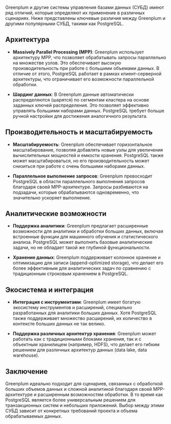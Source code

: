 Greenplum и другие системы управления базами данных (СУБД) имеют ряд отличий, которые определяют их применение в различных сценариях. Ниже представлены ключевые различия между Greenplum и другими популярными СУБД, такими как PostgreSQL.

## Архитектура

- **Massively Parallel Processing (MPP)**: Greenplum использует архитектуру MPP, что позволяет обрабатывать запросы параллельно на множестве узлов. Это обеспечивает высокую производительность при работе с большими объемами данных. В отличие от этого, PostgreSQL работает в рамках клиент-серверной архитектуры, что ограничивает его возможности параллельной обработки.

- **Шардинг данных**: В Greenplum данные автоматически распределяются (шарятся) по сегментам кластера на основе заданных ключей распределения. Это позволяет эффективно управлять большими наборами данных. PostgreSQL требует больше ручной настройки для достижения аналогичного результата.

## Производительность и масштабируемость

- **Масштабируемость**: Greenplum обеспечивает горизонтальное масштабирование, позволяя добавлять новые узлы для увеличения вычислительных мощностей и емкости хранения. PostgreSQL также может масштабироваться, но его производительность может снизиться при работе с очень большими наборами данных.

- **Параллельное выполнение запросов**: Greenplum превосходит PostgreSQL в области параллельного выполнения запросов благодаря своей MPP-архитектуре. Запросы разбиваются на подзадачи, которые обрабатываются одновременно, что значительно ускоряет выполнение.

## Аналитические возможности

- **Поддержка аналитики**: Greenplum предлагает расширенные возможности для аналитики и обработки больших данных, включая встроенные функции для машинного обучения и статистического анализа. PostgreSQL может выполнять базовые аналитические задачи, но не обладает такой же глубиной функциональности.

- **Хранение данных**: Greenplum поддерживает колонное хранение и оптимизацию для записи (append-optimized storage), что делает его более эффективным для аналитических задач по сравнению с традиционным строковым хранением в PostgreSQL.

## Экосистема и интеграция

- **Интеграция с инструментами**: Greenplum имеет богатую экосистему инструментов и расширений, специально разработанных для аналитики больших данных. Хотя PostgreSQL также поддерживает множество расширений, их количество в контексте больших данных не так велико.

- **Поддержка различных архитектур хранения**: Greenplum может работать как с традиционными блоками хранения, так и с объектным хранилищем (например, HDFS), что делает его гибким решением для различных архитектур данных (data lake, data warehouse).

## Заключение

Greenplum идеально подходит для сценариев, связанных с обработкой больших объемов данных и сложной аналитикой благодаря своей MPP-архитектуре и расширенным возможностям обработки. В то время как PostgreSQL является более универсальным решением для транзакционных систем и небольших приложений. Выбор между этими СУБД зависит от конкретных требований проекта и объема обрабатываемых данных.
